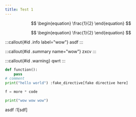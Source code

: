 ```yaml
---
title: Test 1
---
```


$$
\begin{equation}
\frac{1}{2}
\end{equation}
$$

$$
\begin{equation}
\frac{1}{2}
\end{equation}
$$

:::callout{#id .info label="wow"}
asdf
:::

:::callout{#id .summary name="wow"}
zxcv
:::



:::callout{#id .warning}
qwrt
:::


```python
def function():
	pass
# comment
print("hello world") :fake_directive[fake directive here]

f = more * code

print("wow wow wow")
```


asdf :1[sdf]